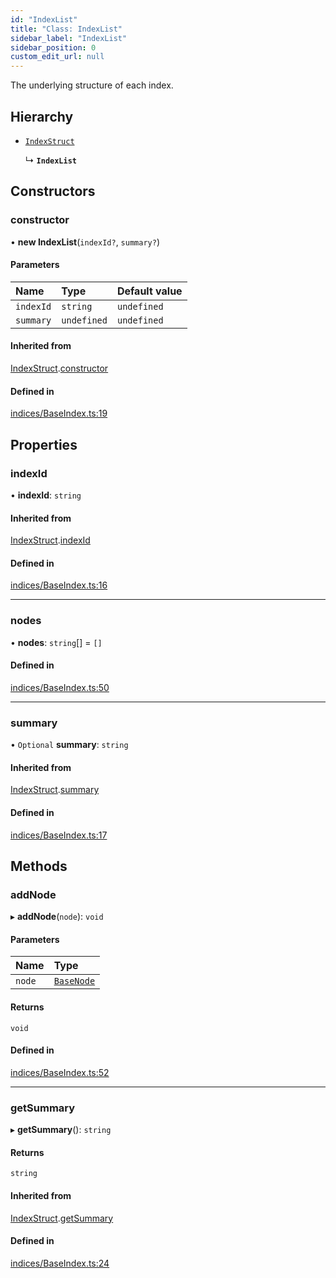 ```yaml
---
id: "IndexList"
title: "Class: IndexList"
sidebar_label: "IndexList"
sidebar_position: 0
custom_edit_url: null
---
```


The underlying structure of each index.

## Hierarchy

- [`IndexStruct`](IndexStruct.md)

  ↳ **`IndexList`**

## Constructors

### constructor

• **new IndexList**(`indexId?`, `summary?`)

#### Parameters

| Name | Type | Default value |
| :------ | :------ | :------ |
| `indexId` | `string` | `undefined` |
| `summary` | `undefined` | `undefined` |

#### Inherited from

[IndexStruct](IndexStruct.md).[constructor](IndexStruct.md#constructor)

#### Defined in

[indices/BaseIndex.ts:19](https://github.com/run-llama/LlamaIndexTS/blob/87925a3/packages/core/src/indices/BaseIndex.ts#L19)

## Properties

### indexId

• **indexId**: `string`

#### Inherited from

[IndexStruct](IndexStruct.md).[indexId](IndexStruct.md#indexid)

#### Defined in

[indices/BaseIndex.ts:16](https://github.com/run-llama/LlamaIndexTS/blob/87925a3/packages/core/src/indices/BaseIndex.ts#L16)

___

### nodes

• **nodes**: `string`[] = `[]`

#### Defined in

[indices/BaseIndex.ts:50](https://github.com/run-llama/LlamaIndexTS/blob/87925a3/packages/core/src/indices/BaseIndex.ts#L50)

___

### summary

• `Optional` **summary**: `string`

#### Inherited from

[IndexStruct](IndexStruct.md).[summary](IndexStruct.md#summary)

#### Defined in

[indices/BaseIndex.ts:17](https://github.com/run-llama/LlamaIndexTS/blob/87925a3/packages/core/src/indices/BaseIndex.ts#L17)

## Methods

### addNode

▸ **addNode**(`node`): `void`

#### Parameters

| Name | Type |
| :------ | :------ |
| `node` | [`BaseNode`](BaseNode.md) |

#### Returns

`void`

#### Defined in

[indices/BaseIndex.ts:52](https://github.com/run-llama/LlamaIndexTS/blob/87925a3/packages/core/src/indices/BaseIndex.ts#L52)

___

### getSummary

▸ **getSummary**(): `string`

#### Returns

`string`

#### Inherited from

[IndexStruct](IndexStruct.md).[getSummary](IndexStruct.md#getsummary)

#### Defined in

[indices/BaseIndex.ts:24](https://github.com/run-llama/LlamaIndexTS/blob/87925a3/packages/core/src/indices/BaseIndex.ts#L24)
